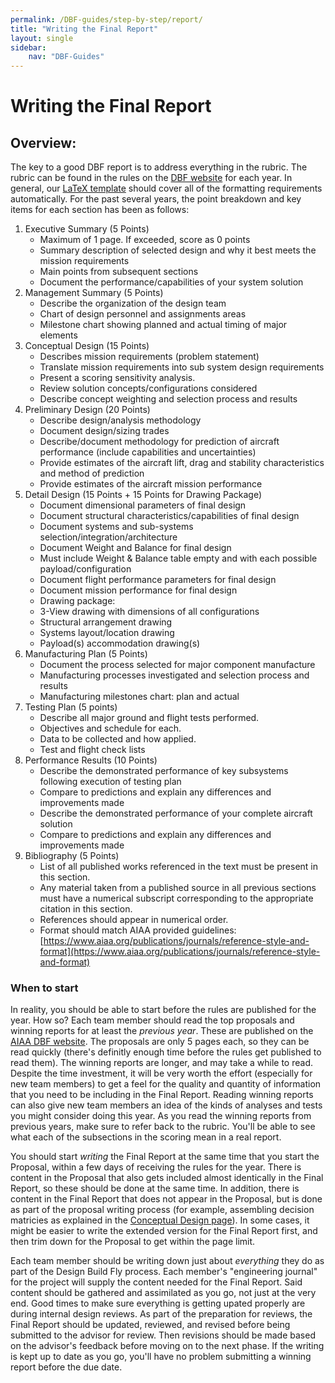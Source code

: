 ```yaml
---
permalink: /DBF-guides/step-by-step/report/
title: "Writing the Final Report"
layout: single
sidebar:
    nav: "DBF-Guides"
---
```


# Writing the Final Report

## Overview:

The key to a good DBF report is to address everything in the rubric.  The rubric can be found in the rules on the [DBF website](https://www.aiaa.org/dbf) for each year.  In general, our [LaTeX template](https://github.com/BYU-Aeronautics-Club/DBF/tree/master/reports/template) should cover all of the formatting requirements automatically.  For the past several years, the point breakdown and key items for each section has been as follows:

1. Executive Summary (5 Points)
   - Maximum of 1 page. If exceeded, score as 0 points
   - Summary description of selected design and why it best meets the mission requirements
   - Main points from subsequent sections
   - Document the performance/capabilities of your system solution
2. Management Summary (5 Points)
   - Describe the organization of the design team
   - Chart of design personnel and assignments areas
   - Milestone chart showing planned and actual timing of major elements
3. Conceptual Design (15 Points)
   - Describes mission requirements (problem statement)
   - Translate mission requirements into sub system design requirements
   - Present a scoring sensitivity analysis.
   - Review solution concepts/configurations considered
   - Describe concept weighting and selection process and results
4. Preliminary Design (20 Points)
   - Describe design/analysis methodology
   - Document design/sizing trades
   - Describe/document methodology for prediction of aircraft performance
(include capabilities and uncertainties)
   - Provide estimates of the aircraft lift, drag and stability characteristics and method of prediction
   - Provide estimates of the aircraft mission performance
5. Detail Design (15 Points + 15 Points for Drawing Package)
   - Document dimensional parameters of final design
   - Document structural characteristics/capabilities of final design
   - Document systems and sub-systems selection/integration/architecture
   - Document Weight and Balance for final design
   - Must include Weight & Balance table empty and with each possible payload/configuration
   - Document flight performance parameters for final design
   - Document mission performance for final design
   - Drawing package:
   - 3-View drawing with dimensions of all configurations
   - Structural arrangement drawing
   - Systems layout/location drawing
   - Payload(s) accommodation drawing(s)
7. Manufacturing Plan (5 Points)
   - Document the process selected for major component manufacture
   - Manufacturing processes investigated and selection process and results
   - Manufacturing milestones chart: plan and actual
8. Testing Plan (5 points)
   - Describe all major ground and flight tests performed.
   - Objectives and schedule for each.
   - Data to be collected and how applied.
   - Test and flight check lists
9. Performance Results (10 Points)
   - Describe the demonstrated performance of key subsystems following execution of testing plan
   - Compare to predictions and explain any differences and improvements made
   - Describe the demonstrated performance of your complete aircraft solution
   - Compare to predictions and explain any differences and improvements made
10. Bibliography (5 Points)
    - List of all published works referenced in the text must be present in this section.
    - Any material taken from a published source in all previous sections must have a numerical subscript
corresponding to the appropriate citation in this section.
    - References should appear in numerical order.
    - Format should match AIAA provided guidelines: [https://www.aiaa.org/publications/journals/reference-style-and-format](https://www.aiaa.org/publications/journals/reference-style-and-format)

### When to start

In reality, you should be able to start before the rules are published for the year.  How so?  Each team member should read the top proposals and winning reports for at least the *previous year*.  These are published on the [AIAA DBF website](https://www.aiaa.org/dbf/previous-competitions). The proposals are only 5 pages each, so they can be read quickly (there's definitly enough time before the rules get published to read them).  The winning reports are longer, and may take a while to read. Despite the time investment, it will be very worth the effort (especially for new team members) to get a feel for the quality and quantity of information that you need to be including in the Final Report.  Reading winning reports can also give new team members an idea of the kinds of analyses and tests you might consider doing this year.  As you read the winning reports from previous years, make sure to refer back to the rubric.  You'll be able to see what each of the subsections in the scoring mean in a real report.

You should start *writing* the Final Report at the same time that you start the Proposal, within a few days of receiving the rules for the year.  There is content in the Proposal that also gets included almost identically in the Final Report, so these should be done at the same time.  In addition, there is content in the Final Report that does not appear in the Proposal, but is done as part of the proposal writing process (for example, assembling decision matricies as explained in the [Conceptual Design page](../how-to/conceptualdesign.md)). In some cases, it might be easier to write the extended version for the Final Report first, and then trim down for the Proposal to get within the page limit.

Each team member should be writing down just about *everything* they do as part of the Design Build Fly process.  Each member's "engineering journal" for the project will supply the content needed for the Final Report.  Said content should be gathered and assimilated as you go, not just at the very end.  Good times to make sure everything is getting upated properly are during internal design reviews.  As part of the preparation for reviews, the Final Report should be updated, reviewed, and revised before being submitted to the advisor for review.  Then revisions should be made based on the advisor's feedback before moving on to the next phase. If the writing is kept up to date as you go, you'll have no problem submitting a winning report before the due date.



